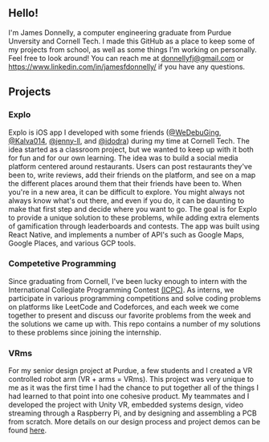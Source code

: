 ## Hello!
I'm James Donnelly, a computer engineering graduate from Purdue Unversity and Cornell Tech.
I made this GitHub as a place to keep some of my projects from school, as well as some things I'm working on personally.
Feel free to look around! You can reach me at donnellyfj@gmail.com or https://www.linkedin.com/in/jamesfdonnelly/ if you have any questions.

## Projects
### Explo
Explo is iOS app I developed with some friends ([@WeDebuGing](https://github.com/WeDebuGing), [@Kalva014](https://github.com/Kalva014), [@jenny-ll](https://github.com/jenny-ll), and [@idodra](https://github.com/idodra)) during my time at Cornell Tech. The idea started as a classroom project, but we wanted to keep up with it both for fun and for our own learning. The idea was to build a social media platform centered around restaurants. Users can post restaurants they've been to, write reviews, add their friends on the platform, and see on a map the different places around them that their friends have been to. When you're in a new area, it can be difficult to explore. You might always not always know what's out there, and even if you do, it can be daunting to make that first step and decide where you want to go. The goal is for Explo to provide a unique solution to these problems, while adding extra elements of gamification through leaderboards and contests. The app was built using React Native, and implements a number of API's such as Google Maps, Google Places, and various GCP tools.

### Competetive Programming
Since graduating from Cornell, I've been lucky enough to intern with the International Collegiate Programming Contest [(ICPC)](https://icpc.global/). As interns, we participate in various programming competitions and solve coding problems on platforms like LeetCode and Codeforces, and each week we come together to present and discuss our favorite problems from the week and the solutions we came up with. This repo contains a number of my solutions to these problems since joining the internship.

### VRms
For my senior design project at Purdue, a few students and I created a VR controlled robot arm (VR + arms = VRms). This project was very unique to me as it was the first time I had the chance to put together all of the things I had learned to that point into one cohesive product. My teammates and I developed the project with Unity VR, embedded systems design, video streaming through a Raspberry Pi, and by designing and assembling a PCB from scratch. More details on our design process and project demos can be found [here](https://477-vrms.github.io/vrm-website/).
